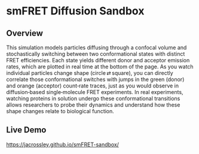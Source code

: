 # smFRET Diffusion Sandbox
## Overview
This simulation models particles diffusing through a confocal volume and stochastically switching between two conformational states with distinct FRET efficiencies. Each state yields different donor and acceptor emission rates, which are plotted in real time at the bottom of the page. As you watch individual particles change shape (circle ⇄ square), you can directly correlate those conformational switches with jumps in the green (donor) and orange (acceptor) count‑rate traces, just as you would observe in diffusion‑based single‑molecule FRET experiments. In real experiments, watching proteins in solution undergo these conformational transitions allows researchers to probe their dynamics and understand how these shape changes relate to biological function.

## Live Demo
https://jacrossley.github.io/smFRET-sandbox/
